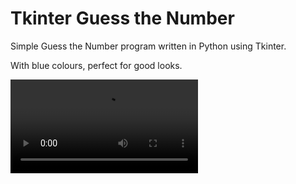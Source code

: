 # Tkinter Guess the Number
Simple Guess the Number program written in Python using Tkinter.

With blue colours, perfect for good looks.

![video_preview_on_github](TkGTN.webm)